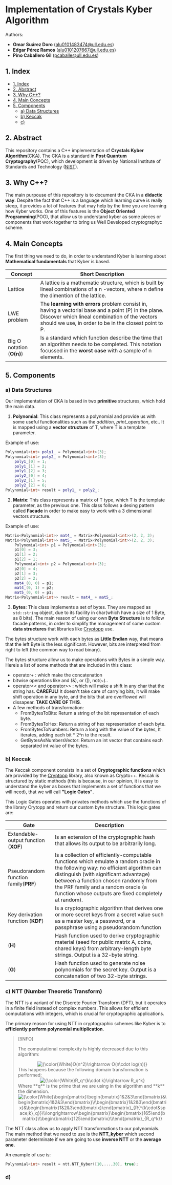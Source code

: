 # Implementation of Crystals Kyber Algorithm
Authors:
- **Omar Suárez Doro** (alu0101483474@ull.edu.es)
- **Edgar Pérez Ramos** (alu0101207667@ull.edu.es)
- **Pino Caballero Gil** (pcaballe@ull.edu.es)
## 1. Index
- [1. Index](#1-index)
- [2. Abstract](#2-abstract)
- [3. Why C++?](#3-why-c)
- [4. Main Concepts](#4-main-concepts)
- [5. Components](#5-components)
  - [a) Data Structures](#a-data-structures)
  - [b) Keccak](#b-keccak)
  - [c) ](#c-ntt-number-theoretic-transform)



## 2. Abstract
This repository contains a C++ implementation of **Crystals Kyber Algorithm**(CKA). The CKA is a standard in **Post Quantum Cryptography**(PQC), which development is driven by National Institute of Standards and Technology ([NIST](https://www.nist.gov/)).


## 3. Why C++?
The main purpouse of this repository is to document the CKA in a **didactic way**. Despite the fact that C++ is a language which learning curve is really steep, it provides a lot of features that may help by the time you are learning how Kyber works. One of this features is the **Object Oriented Programming**(POO), that allow us to understand kyber as some pieces or components that work together to bring us Well Developed cryptographyc scheme.

## 4. Main Concepts

The first thing we need to do, in order to understand Kyber is learning about **Mathematical fundamentals** that Kyber is based.

| Concept | Short Description |
| ------- | ----------------- |
| Lattice | A lattice is a mathematic structure, which is built by lineal combinations of a n -vectors, where n define the dimention of the lattice. |
|LWE problem | The **learning with errors** problem consist in, having a vectorial base and a point (P) in the plane. Discover which lineal combination of the vectors should we use, in order to be in the closest point to P.
|Big O notation (**O(n)**)| Is a standard which function describe the time that an algorithm needs to be completed. This notation focussed in the **worst case** with a sample of n elements.|
 

## 5. Components

### a) Data Structures
Our implementation of CKA is based in two **primitive** structures, which hold the main data.

1. **Polynomial**: This class represents a polynomial and provide us with some useful functionalities such as the *addition*, *print_operation*, etc.. It is mapped using a **vector structure** of T, where T is a template parameter.

Example of use:
```c++
Polynomial<int> poly1_ = Polynomial<int>(3);
Polynomial<int> poly2_ = Polynomial<int>(3);
    poly1_[0] = 1;
    poly1_[1] = 2;
    poly1_[2] = 3;
    poly2_[0] = 4;
    poly2_[1] = 5;
    poly2_[2] = 6;
Polynomial<int> result = poly1_ + poly2_;
```

2. **Matrix**: This class represents a matrix of T type, which T is the template parameter, as the previous one. This class follows a desing pattern called **Facade** in order to make easy to work with a 3 dimensional vectors structure.

Example of use:
```c++
Matrix<Polynomial<int>> mat4_ = Matrix<Polynomial<int>>(2, 2, 3);
Matrix<Polynomial<int>> mat5_ = Matrix<Polynomial<int>>(2, 2, 3);
    Polynomial<int> p1 = Polynomial<int>(3);
    p1[0] = 3;
    p1[1] = 2;
    p1[2] = 1;
    Polynomial<int> p2 = Polynomial<int>(3);
    p2[0] = 4;
    p2[1] = 3;
    p2[2] = 2;
    mat4_(0, 0) = p1;
    mat4_(0, 1) = p2;
    mat5_(0, 0) = p1;
Matrix<Polynomial<int>> result = mat4_ + mat5_;
```

3. **Bytes**: This class implements a set of bytes. They are mapped as `std::string` object, due to its facility in char(which have a size of 1 Byte, as 8 bits). The main reason of using our own **Byte Structure** is to follow facade patterns, in order to simplify the management of some custom **data structures** that libraries like [Cryptopp](https://github.com/weidai11/cryptopp) use.

The bytes structure work with each bytes as **Little Endian** way, that means that the left Byte is the less significant. However, bits are interpreted from right to left (the common way to read binary).


The bytes structure allow us to make operations with Bytes in a simple way. Hereis a list of some methods that are included in this class:
- operator+ : which make the concatenation
- bitwise operations like and (&), or (|), not(~)..
- operator<< and operator>> : which will make a shift in any char that the string has. **CAREFUL!** It doesn't take care of carrying bits, it will make shift operation in any byte, and the bits that are overflowed will dissapear. **TAKE CARE OF THIS**.
- A few methods of transformation:
  - FromBytesToBits: Return a string of the bit representation of each byte.
  - FromBytesToHex: Return a string of hex representation of each byte.
  - FromBytesToNumbers: Return a long with the value of the bytes, It iterates, adding each bit * 2^n to the result.
  - GetBytesAsNumbersVector: Return an int vector that contains each separated int value of the bytes.
 

### b) Keccak
The Keccak component consists in a set of **Cryptographic functions** which are provided by the [Cryptopp](https://github.com/weidai11/cryptopp) library, also known as Crypto++. Keccak is structured by static methods (this is because, in our opinion, it is easy to understand the kyber as boxes that implements a set of functions that we will need), that we will call **"Logic Gates"**.

This Logic Gates operates with privates methods which use the functions of the library Crytopp and return our custom byte structure. This logic gates are:

|Gate | Description |
| --- | --- |
|Extendable-output function (**XOF**)| Is an extension of the cryptographic hash that allows its output to be arbitrarily long.|
|Pseudorandom function family(**PRF**)|Is a collection of efficiently-computable functions which emulate a random oracle in the following way: no efficient algorithm can distinguish (with significant advantage) between a function chosen randomly from the PRF family and a random oracle (a function whose outputs are fixed completely at random).|
|Key derivation function (**KDF**) | Is a cryptographic algorithm that derives one or more secret keys from a secret value such as a master key, a password, or a passphrase using a pseudorandom function|
|(**H**) |Hash function used to derive cryptographic material (seed for public matrix A, coins, shared keys) from arbitrary-length byte strings. Output is a 32-byte string.|
|(**G**)|Hash function used to generate noise polynomials for the secret key. Output is a concatenation of two 32-byte strings.|


### c) NTT (Number Theoretic Transform)

The NTT is a variant of the Discrete Fourier Transform (DFT), but it operates in a finite field instead of complex numbers. This allows for efficient computations with integers, which is crucial for cryptographic applications.

The primary reason for using NTT in cryptographic schemes like Kyber is to **efficiently perform polynomial multiplication**.  

> [!INFO]
>
>The computational complexity is highly decreased due to this algorithm:
> <div align="center"> <img src="https://latex.codecogs.com/svg.image?\inline&space;\LARGE&space;\bg{white}{\color{White}O(n^2)\rightarrow&space;O(n\cdot&space;log(n))}" title="{\color{White}O(n^2)\rightarrow O(n\cdot log(n))}" /> </div>
>This happens because the following domain transformation is performed:
> <div align="center"> <img src="https://latex.codecogs.com/svg.image?\inline&space;\LARGE&space;\bg{white}{\color{White}R_q^{k\cdot&space;k}\rightarrow&space;R_q^k}" title="{\color{White}R_q^{k\cdot k}\rightarrow R_q^k}" /> </div>
> Where **q** is the prime that we are using in the algorithm and **k** the dimension.
> <div align="center"> <img src="https://latex.codecogs.com/svg.image?\inline&space;\LARGE&space;\bg{white}{\color{White}\begin{pmatrix}\begin{bmatrix}1&2&3\end{bmatrix}&\begin{bmatrix}1&2&3\end{bmatrix}\\\begin{bmatrix}1&2&3\end{bmatrix}&\begin{bmatrix}1&2&3\end{bmatrix}\end{pmatrix}_{R{^{k\cdot&space;k}_q}}\\\longrightarrow\begin{pmatrix}\begin{bmatrix}165\end{bmatrix}\\\begin{bmatrix}125\end{bmatrix}\\\end{pmatrix}_{R_q^k}}" title="{\color{White}\begin{pmatrix}\begin{bmatrix}1&2&3\end{bmatrix}&\begin{bmatrix}1&2&3\end{bmatrix}\\\begin{bmatrix}1&2&3\end{bmatrix}&\begin{bmatrix}1&2&3\end{bmatrix}\end{pmatrix}_{R{^{k\cdot&space;k}_q}}\\\longrightarrow\begin{pmatrix}\begin{bmatrix}165\end{bmatrix}\\\begin{bmatrix}125\end{bmatrix}\\\end{pmatrix}_{R_q^k}}" /> </div>


The NTT class allow us to apply NTT transformations to our polynomials. The main method that we need to use is the **NTT_kyber** which second parameter determinate if we are going to use **inverse NTT** or the **average one**.


An example of use is:
```C++
Polynomial<int> result = ntt.NTT_Kyber([10,...,30], true);
```

### d) 